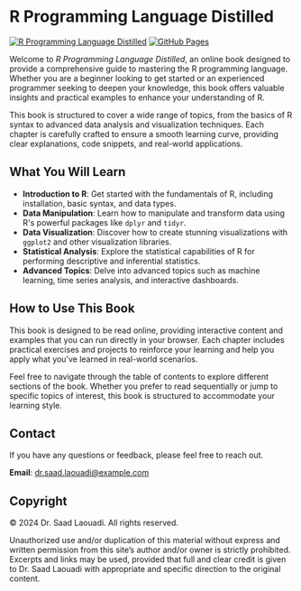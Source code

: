 # R Programming Language Distilled

[![R Programming Language Distilled](https://img.shields.io/badge/R-programming_distilled-green)](https://img.shields.io/badge/R-programming_distilled-green)
[![GitHub Pages](https://img.shields.io/badge/passing-brightgreen)](https://dr-saad-la.github.io/R-programming-distilled)

Welcome to *R Programming Language Distilled*, an online book designed to provide a comprehensive guide to mastering the R programming language. Whether you are a beginner looking to get started or an experienced programmer seeking to deepen your knowledge, this book offers valuable insights and practical examples to enhance your understanding of R.

This book is structured to cover a wide range of topics, from the basics of R syntax to advanced data analysis and visualization techniques. Each chapter is carefully crafted to ensure a smooth learning curve, providing clear explanations, code snippets, and real-world applications.

## What You Will Learn

- **Introduction to R**: Get started with the fundamentals of R, including installation, basic syntax, and data types.
- **Data Manipulation**: Learn how to manipulate and transform data using R's powerful packages like `dplyr` and `tidyr`.
- **Data Visualization**: Discover how to create stunning visualizations with `ggplot2` and other visualization libraries.
- **Statistical Analysis**: Explore the statistical capabilities of R for performing descriptive and inferential statistics.
- **Advanced Topics**: Delve into advanced topics such as machine learning, time series analysis, and interactive dashboards.

## How to Use This Book

This book is designed to be read online, providing interactive content and examples that you can run directly in your browser. Each chapter includes practical exercises and projects to reinforce your learning and help you apply what you’ve learned in real-world scenarios.

Feel free to navigate through the table of contents to explore different sections of the book. Whether you prefer to read sequentially or jump to specific topics of interest, this book is structured to accommodate your learning style.


## Contact

If you have any questions or feedback, please feel free to reach out.

**Email**: [dr.saad.laouadi@example.com](mailto:dr.saad.laouadi@example.com)

## Copyright

&copy; 2024 Dr. Saad Laouadi. All rights reserved.

Unauthorized use and/or duplication of this material without express and written permission from this site’s author and/or owner is strictly prohibited. Excerpts and links may be used, provided that full and clear credit is given to Dr. Saad Laouadi with appropriate and specific direction to the original content.
